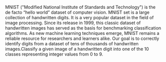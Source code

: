 MNIST ("Modified National Institute of Standards and Technology") is the de facto “hello world” dataset of computer vision. MNIST set is a large collection of handwritten digits. It is a very popular dataset in the field of image processing. Since its release in 1999, this classic dataset of handwritten images has served as the basis for benchmarking classification algorithms. As new machine learning techniques emerge, MNIST remains a reliable resource for researchers and learners alike.
Our goal is to correctly identify digits from a dataset of tens of thousands of handwritten images.Classify a given image of a handwritten digit into one of the 10 classes representing integer values from 0 to 9.
